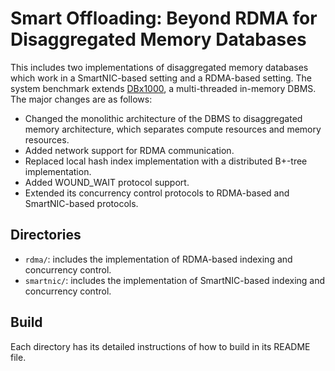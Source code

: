 Smart Offloading: Beyond RDMA for Disaggregated Memory Databases
========================================================================

This includes two implementations of disaggregated memory databases which work in a SmartNIC-based setting and a RDMA-based setting.
The system benchmark extends [DBx1000](https://github.com/yxymit/DBx1000), a multi-threaded in-memory DBMS.
The major changes are as follows:
* Changed the monolithic architecture of the DBMS to disaggregated memory architecture, which separates compute resources and memory resources.
* Added network support for RDMA communication.
* Replaced local hash index implementation with a distributed B+-tree implementation.
* Added WOUND\_WAIT protocol support.
* Extended its concurrency control protocols to RDMA-based and SmartNIC-based protocols. 


## Directories ##

* `rdma/`: includes the implementation of RDMA-based indexing and concurrency control.
* `smartnic/`: includes the implementation of SmartNIC-based indexing and concurrency control.


## Build ##

Each directory has its detailed instructions of how to build in its README file.
